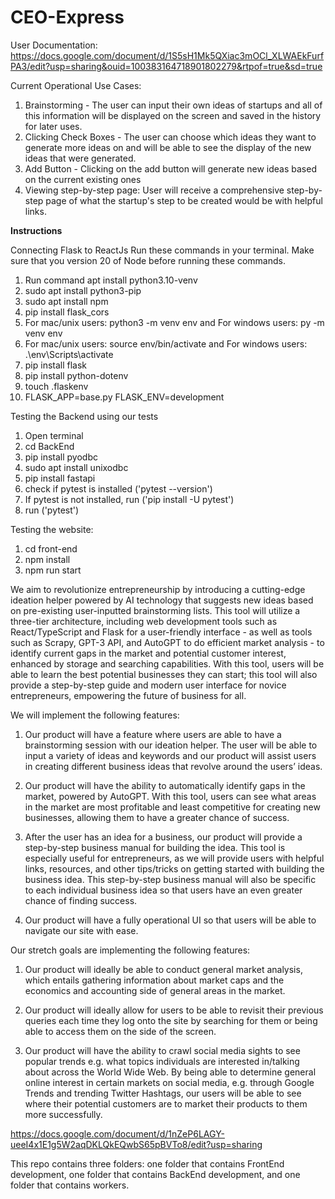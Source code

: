 # CEO-Express

User Documentation: https://docs.google.com/document/d/1S5sH1Mk5QXiac3mOCl_XLWAEkFurfPA3/edit?usp=sharing&ouid=100383164718901802279&rtpof=true&sd=true

Current Operational Use Cases:
1. Brainstorming - The user can input their own ideas of startups and all of this information will be displayed on the screen and saved in the history for later uses.
2. Clicking Check Boxes - The user can choose which ideas they want to generate more ideas on and will be able to see the display of the new ideas that were generated.
3. Add Button - Clicking on the add button will generate new ideas based on the current existing ones
4. Viewing step-by-step page: User will receive a comprehensive step-by-step page of what the startup's step to be created would be with helpful links.

**Instructions**

Connecting Flask to ReactJs
Run these commands in your terminal. Make sure that you version 20 of Node before running these commands.
1. Run command apt install python3.10-venv
2. sudo apt install python3-pip
3. sudo apt install npm
4. pip install flask_cors
5. For mac/unix users: python3 -m venv env and For windows users: py -m venv env
6. For mac/unix users: source env/bin/activate and For windows users: .\env\Scripts\activate
7. pip install flask
8. pip install python-dotenv
9. touch .flaskenv
10. FLASK_APP=base.py
FLASK_ENV=development



Testing the Backend using our tests
1.  Open terminal
2.  cd BackEnd
3.  pip install pyodbc
4.  sudo apt install unixodbc
5.  pip install fastapi
6.  check if pytest is installed ('pytest --version')
7.  If pytest is not installed, run ('pip install -U pytest')
8.  run ('pytest')

Testing the website:
1. cd front-end
2. npm install
3. npm run start

We aim to revolutionize entrepreneurship by introducing a cutting-edge ideation helper powered by AI technology that suggests new ideas based on pre-existing user-inputted brainstorming lists.
This tool will utilize a three-tier architecture, including web development tools such as React/TypeScript and Flask for a user-friendly interface - as well as tools such as Scrapy, GPT-3 API, and AutoGPT to do efficient market analysis - to identify current gaps in the market and potential customer interest, enhanced by storage and searching capabilities. With this tool, users will be able to learn the best potential businesses they can start; this tool will also provide a step-by-step guide and modern user interface for novice entrepreneurs, empowering the future of business for all.

We will implement the following features:
1. Our product will have a feature where users are able to have a brainstorming session with our ideation helper. The user will be able to input a variety of ideas and keywords and our product will assist users in creating different business ideas that revolve around the users’ ideas.
   
2. Our product will have the ability to automatically identify gaps in the market, powered by AutoGPT. With this tool, users can see what areas in the market are most profitable and least competitive for creating new businesses, allowing them to have a greater chance of success.
   
3. After the user has an idea for a business, our product will provide a step-by-step business manual for building the idea. This tool is especially useful for entrepreneurs, as we will provide users with helpful links, resources, and other tips/tricks on getting started with building the business idea. This step-by-step business manual will also be specific to each individual business idea so that users have an even greater chance of finding success.

4. Our product will have a fully operational UI so that users will be able to navigate our site with ease.

Our stretch goals are implementing the following features:

1. Our product will ideally be able to conduct general market analysis, which entails gathering information about market caps and the economics and accounting side of general areas in the market.
   
2. Our product will ideally allow for users to be able to revisit their previous queries each time they log onto the site by searching for them or being able to access them on the side of the screen.
   
3. Our product will have the ability to crawl social media sights to see popular trends e.g. what topics individuals are interested in/talking about across the World Wide Web. By being able to determine general online interest in certain markets on social media, e.g. through Google Trends and trending Twitter Hashtags, our users will be able to see where their potential customers are to market their products to them more successfully.

https://docs.google.com/document/d/1nZeP6LAGY-ueeI4x1E1g5W2aqDKLQkEQwbS65pBVTo8/edit?usp=sharing 

This repo contains three folders: one folder that contains FrontEnd development, one folder that contains BackEnd development, and one folder that contains workers.
